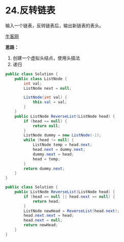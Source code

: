 # 24.反转链表
输入一个链表，反转链表后，输出新链表的表头。

[牛客网](https://www.nowcoder.com/practice/75e878df47f24fdc9dc3e400ec6058ca?tpId=13&tqId=11168&tPage=1&rp=1&ru=/ta/coding-interviews&qru=/ta/coding-interviews/question-ranking)

**思路：**

1. 创建一个虚拟头结点，使用头插法
2. 递归

```java
public class Solution {
	public class ListNode {
		int val;
		ListNode next = null;

		ListNode(int val) {
			this.val = val;
		}
	}
	public ListNode ReverseList(ListNode head) {
		if (head == null) {
			return null;
		}
		ListNode dummy = new ListNode(-1);
		while (head != null) {
			ListNode temp = head.next;
			head.next = dummy.next;
			dummy.next = head;
			head = temp;
		}
		return dummy.next;
	}
}
```

```java
public class Solution {
    public ListNode ReverseList(ListNode head) {
		if (head == null || head.next == null) {
            return head;
        }
        ListNode newHead = ReverseList(head.next);
        head.next.next = head;
        head.next = null;
        return newHead;
	}
}
```